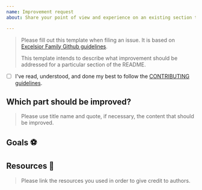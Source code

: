 ```yaml
---
name: Improvement request
about: Share your point of view and experience on an existing section to help us improve.

---
```


> Please fill out this template when filing an issue. It is based on [Excelsior Family Github guidelines](/ExcelsiorFamily/github-guidelines).
>
> This template intends to describe what improvement should be addressed for a particular section of the README.

* [ ] I've read, understood, and done my best to follow the [CONTRIBUTING guidelines](/CONTRIBUTING.md).

## Which part should be improved?
<!-- Identify which part should be improved using title name. -->
<!-- Quote the content that should be improved. -->
> Please use title name and quote, if necessary, the content that should be improved.

## Goals :soccer:
<!-- List the high-level objectives of this issue. -->
<!-- Include any relevant context. -->

## Resources :link:
<!-- List all the resources you used. -->
<!-- Give credits to authors. If you did not get inspired by others, remove this section. -->
> Please link the resources you used in order to give credit to authors.
